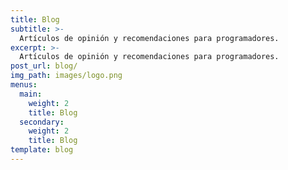 ```yaml
---
title: Blog
subtitle: >-
  Artículos de opinión y recomendaciones para programadores.
excerpt: >-
  Artículos de opinión y recomendaciones para programadores.
post_url: blog/
img_path: images/logo.png
menus:
  main:
    weight: 2
    title: Blog
  secondary:
    weight: 2
    title: Blog
template: blog
---
```

